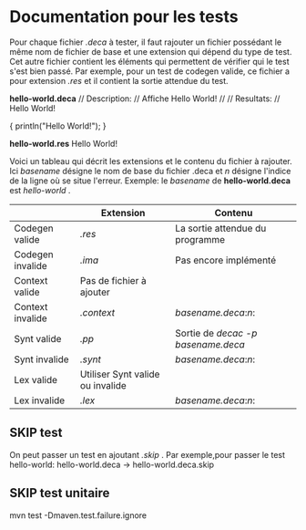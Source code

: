 # Documentation pour les tests
Pour chaque fichier *.deca* à tester, il faut rajouter un fichier possédant le même nom de fichier de base et une extension qui dépend du type de test. Cet autre fichier contient les éléments qui permettent de vérifier qui le test s'est bien passé. Par exemple, pour un test de codegen valide, ce fichier a pour extension *.res* et il contient la sortie attendue du test.

**hello-world.deca**
// Description:
//    Affiche Hello World!
//
// Resultats:
//    Hello World!

{
    println("Hello World!");
}

**hello-world.res**
Hello World!

Voici un tableau qui décrit les extensions et le contenu du fichier à rajouter.
Ici *basename* désigne le nom de base du fichier .deca et *n* désigne l'indice de la ligne où se situe l'erreur.
Exemple: le *basename* de **hello-world.deca** est *hello-world* . 

|   | Extension  | Contenu  |
|---|---|---|
| Codegen valide | *.res* | La sortie attendue du programme |
| Codegen invalide | *.ima* | Pas encore implémenté |
| Context valide | Pas de fichier à ajouter |  |
| Context invalide | *.context* | *basename.deca*:*n*: |
| Synt valide | *.pp* | Sortie de *decac -p basename.deca* |
| Synt invalide | *.synt* | *basename.deca*:*n*: |
| Lex valide | Utiliser Synt valide ou invalide |  |
| Lex invalide | *.lex* | *basename.deca*:*n*: |

## SKIP test
On peut passer un test en ajoutant *.skip* . Par exemple,pour passer le test hello-world:
hello-world.deca -> hello-world.deca.skip

## SKIP test unitaire
mvn test -Dmaven.test.failure.ignore
